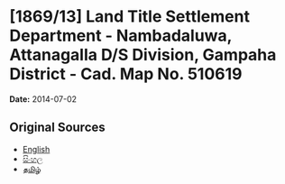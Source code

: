 # [1869/13] Land Title Settlement Department - Nambadaluwa, Attanagalla D/S Division, Gampaha District - Cad. Map No. 510619

**Date:** 2014-07-02

## Original Sources

- [English](https://documents.gov.lk/view/extra-gazettes/2014/7/1869-13_E.pdf)
- [සිංහල](https://documents.gov.lk/view/extra-gazettes/2014/7/1869-13_S.pdf)
- [தமிழ்](https://documents.gov.lk/view/extra-gazettes/2014/7/1869-13_T.pdf)
